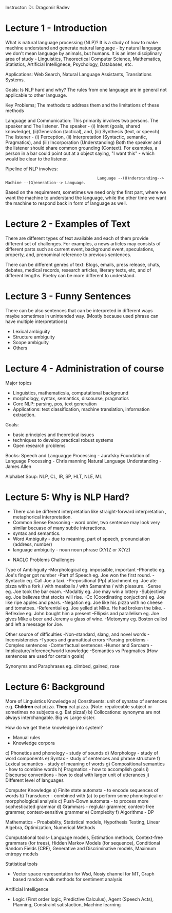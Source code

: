 Instructor: Dr. Dragomir Radev
# Lecture 1 - Introduction
What is natural language processing (NLP)? It is a study of how to make machine understand and generate natural language - by natural language we don't mean language by animals, but humans.
It is an inter disciplinary area of study - Linguistics, Theorectical Computer Science, Mathematics, Statistics, Artificial Intellignece, Psychology, Databases, etc.

Applications: Web Search, Natural Language Assistants, Translations Systems.

Goals:
Is NLP hard and why? The rules from one language are in general not applicable to other language.

Key Problems; The methods to address them and the limitations of these methods

Language and Communication: This primarily involves two persons. The speaker and The listener.
The speaker - (i) Intent (goals, shared knowledge), (ii)Generation (tactical), and, (iii) Synthesis (text, or speech)
The listener - (i) Perception, (ii) Interpretation (Syntactic, semantic, Pragmatics), and (iii) Incorporation (Understanding)
Both the speaker and the listener should share common grounding (Context). For examples, a person in a bar could point out at a object saying, "I want this" - which would be clear to the listener.

Pipeline of NLP involves: 
```
                                        Language --(U)nderstanding--> Machine --(G)eneration--> Language.
```
Based on the requirement, sometimes we need only the first part, where we want the machine to understand the language, while the other time we want the machine to respond back in form of language as well.


# Lecture 2 - Examples of Text
There are different types of text available and each of them provide different set of challenges. For examples, a news articles may consists of different parts such as current event, background event, speculations, property, and, prenominal reference to previous sentences.

There can be different genres of text: Blogs, emails, press release, chats, debates, medical records, research articles, literary texts, etc, and of different lengths.
Poetry can be more different to understand.

# Lecture 3 - Funny Sentences
There can be also sentences that can be interpreted in different ways maybe sometimes in unintended way.
(Mostly because used phrase can have multiple interpretations)
- Lexical ambiguity 
- Structure ambiguity
- Scope ambiguity
- Others

# Lecture 4 - Administration of course
 Major topics
 - Linguistics, mathematicsla, computational background
 - morphology, syntax, semantics, discourse, pragmatics
 - Core NLP: parsing, pos, text generation
 - Applications: text classification, machine translation, information extraction.
  
 Goals:
 - basic principles and theoretical issues
 - techniques to develop practical robust systems
 - Open research problems
 
 Books:
 Speech and Languagge Processing - Jurafsky
 Foundation of Language Processing - Chris manning
 Natural Language Understanding - James Allen
 
 Alphabet Soup:
 NLP, CL, IR, SP, HLT, NLE, ML
 
 
# Lecture 5: Why is NLP Hard?
- There can be different interpretation like straight-forward interpretation , metaphorical interpretation.
- Common Sense Reasoning - word order, two sentence may look  very similar becuase of many subtle interactions.
- syntax and semantics.
- Word Ambiguity - due to meaning, part of speech, pronunciation (address, number)
- language ambiguity - noun noun phrase (XY)Z or X(YZ)

* NACLO Problems Challenges

Type of Ambihguity
-Morphological eg. impossible, important
-Phonetic eg. Joe's finger got number
-Part of Speech eg. Joe won the first round.
-Syntactic eg. Call Joe a taxi.
-Prepositional (Pp) attachment eg. Joe ate pizza with a fork / with meatballs / with Samantha / with pleasure.
-Sense eg. Joe took the bar exam.
-Modaltiy eg. Joe may win a lottery
-Subjectivity eg. Joe believes that stocks will rise.
-Cc (Coordinating conjuction) eg. Joe like ripe apples and pears.
-Negation eg. Joe like his pizza with no cheese and tomatoes.
-Referential eg. Joe yelled at Mike. He had broken the bike.
-Reflexive eg. John bought him a present
-Ellipsis and parallelism eg. Joe gives Mike a beer and Jeremy a glass of wine.
-Metonymy eg. Boston called and left a message for Joe.

Other source of difficulties 
-Non-standard, slang, and novel words
-Inconsistencies
-Typoes and gramattical errors
-Parsing problems
-Complex sentences
-Conterfactual sentences
-Humor and Sarcasm
-Implicature/inference/world knowledge
-Semantics vs Pragmatics (How sentences are used for certain goals)

Synonyms and Paraphrases
eg. climbed, gained, rose

# Lecture 6: Background
More of Linguistics Knowledge
a) Constituents: unit of synatax of sentences e.g. __Children__ eat pizza. __They__ eat pizza. (Note: repalceable subject or sometimes no subjects e.g. Eat pizza!)
b) Collocations: synonyms are not always interchangable. Big vs Large sister.

How do we get these knowledge into system?
- Manual rules
- Knowledge corpora

c) Phonetics and phonology - study of sounds
d) Morphology - study of word components
e) Syntax - study of sentences and phrase structure
f) Lexical semantics - study of meaning of words
g) Compositional semantics - how to combine words
h) Pragmatics - how to accomplish goals
i) Discourse conventions - how to deal with larger unit of utterances
j) Different level of languages

Computer Knowledge
a) Finite state automata - to encode sequences of words
b) Transducer - combined with (a) to perform some phonological or morpphological analysis
c) Push-Down automata - to process more sophesticated grammar
d) Grammars - reglular grammer, context-free grammer, context-sensitive grammer
e) Complexity
f) Algorithms  - DP 

Mathematics - Proabablity, Statistical models, Hypothesis Testing, Linear Algebra, Optimization, Numerical Methods

Computational tools- Language models, Estimation methods, Context-free grammars (for trees), Hidden Markov Models (for sequence), Conditional Random Fields (CRF), Generative and Discriminative models, Maximum entropy models

Statistical tools
- Vector space representation for Wsd, Nosiy channel for MT, Graph based random walk methods for sentiment analysis

Artificial Intelligence
- Logic (First order logic, Predictive Calculus), Agent (Speech Acts), Planning, Constraint satisfaction, Machine learning
